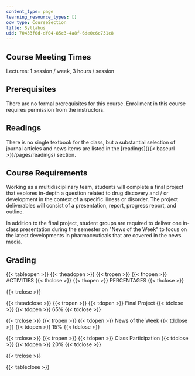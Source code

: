 ```yaml
---
content_type: page
learning_resource_types: []
ocw_type: CourseSection
title: Syllabus
uid: 70433f0d-df04-85c3-4a8f-6de0c6c731c8
---
```


Course Meeting Times
--------------------

Lectures: 1 session / week, 3 hours / session

Prerequisites
-------------

There are no formal prerequisites for this course. Enrollment in this course requires permission from the instructors.

Readings
--------

There is no single textbook for the class, but a substantial selection of journal articles and news items are listed in the [readings]({{< baseurl >}}/pages/readings) section.

Course Requirements
-------------------

Working as a multidisciplinary team, students will complete a final project that explores in-depth a question related to drug discovery and / or development in the context of a specific illness or disorder. The project deliverables will consist of a presentation, report, progress report, and outline.

In addition to the final project, student groups are required to deliver one in-class presentation during the semester on "News of the Week" to focus on the latest developments in pharmaceuticals that are covered in the news media.

Grading
-------

{{< tableopen >}}
{{< theadopen >}}
{{< tropen >}}
{{< thopen >}}
ACTIVITIES
{{< thclose >}}
{{< thopen >}}
PERCENTAGES
{{< thclose >}}

{{< trclose >}}

{{< theadclose >}}
{{< tropen >}}
{{< tdopen >}}
Final Project
{{< tdclose >}}
{{< tdopen >}}
65%
{{< tdclose >}}

{{< trclose >}}
{{< tropen >}}
{{< tdopen >}}
News of the Week
{{< tdclose >}}
{{< tdopen >}}
15%
{{< tdclose >}}

{{< trclose >}}
{{< tropen >}}
{{< tdopen >}}
Class Participation
{{< tdclose >}}
{{< tdopen >}}
20%
{{< tdclose >}}

{{< trclose >}}

{{< tableclose >}}